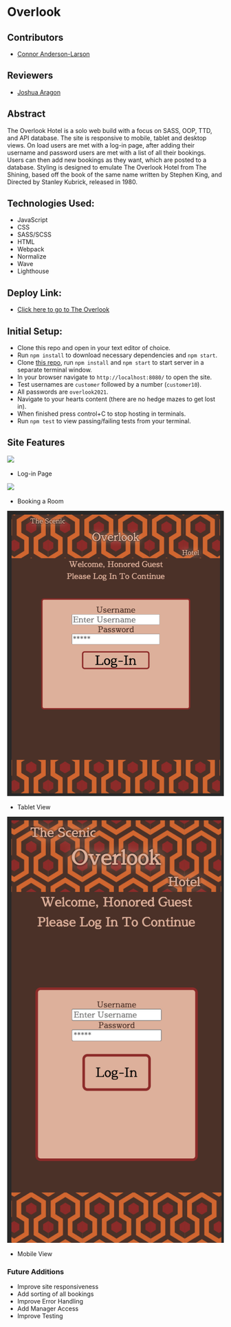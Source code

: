 # Overlook

## Contributors

* [Connor Anderson-Larson](https://github.com/ConnorAndersonLarson)

## Reviewers

* [Joshua Aragon](https://github.com/josharagon)

## Abstract

The Overlook Hotel is a solo web build with a focus on SASS, OOP, TTD, and API database. The site is responsive to mobile, tablet and desktop views. On load users are met with a log-in page, after adding their username and password users are met with a list of all their bookings. Users can then add new bookings as they want, which are posted to a database. Styling is designed to emulate The Overlook Hotel from The Shining, based off the book of the same name written by Stephen King, and Directed by Stanley Kubrick, released in 1980.

## Technologies Used:

* JavaScript
* CSS
* SASS/SCSS
* HTML
* Webpack
* Normalize
* Wave
* Lighthouse

## Deploy Link:

* [Click here to go to The Overlook](http://ConnorAndersonLarson.github.io/overlook)

## Initial Setup:

* Clone this repo and open in your text editor of choice.
* Run `npm install` to download necessary dependencies and `npm start`.
* Clone [this repo](https://github.com/turingschool-examples/overlook-api), run `npm install` and `npm start` to start server in a separate terminal window.
* In your browser navigate to `http://localhost:8080/` to open the site.
* Test usernames are `customer` followed by a number (`customer10`).
* All passwords are `overlook2021`.
* Navigate to your hearts content (there are no hedge mazes to get lost in).
* When finished press control+C to stop hosting in terminals.
* Run `npm test` to view passing/failing tests from your terminal.

## Site Features

<img src="./.github/readme_images/overlook-log-in.gif">

* Log-in Page

<img src="./.github/readme_images/book-room.gif">

* Booking a Room

<img src="./.github/readme_images/tablet-view.png">

* Tablet View

<img src="./.github/readme_images/mobile-view.png">

* Mobile View


### Future Additions

* Improve site responsiveness
* Add sorting of all bookings
* Improve Error Handling
* Add Manager Access
* Improve Testing
